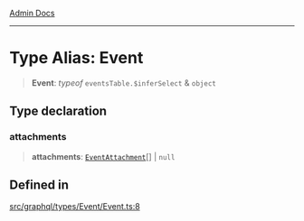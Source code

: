 [Admin Docs](/)

***

# Type Alias: Event

> **Event**: *typeof* `eventsTable.$inferSelect` & `object`

## Type declaration

### attachments

> **attachments**: [`EventAttachment`](../../../EventAttachment/EventAttachment/type-aliases/EventAttachment.md)[] \| `null`

## Defined in

[src/graphql/types/Event/Event.ts:8](https://github.com/NishantSinghhhhh/talawa-api/blob/ff0f1d6ae21d3428519b64e42fe3bfdff573cb6e/src/graphql/types/Event/Event.ts#L8)
